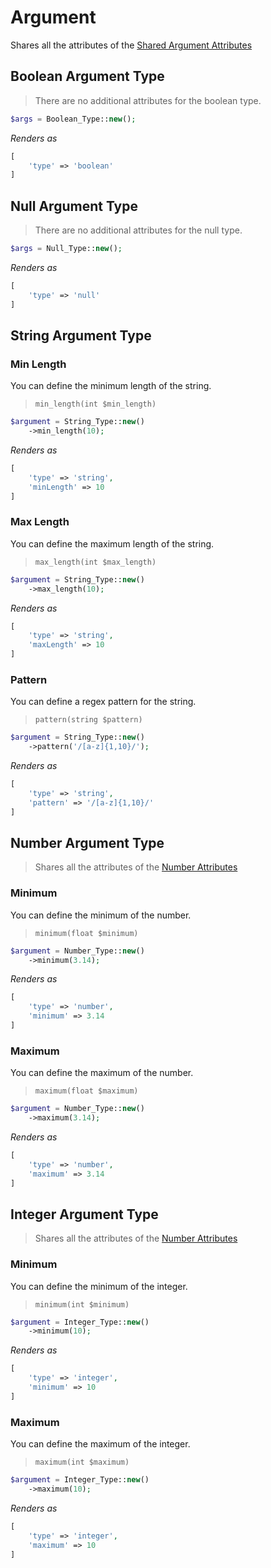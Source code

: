# Argument

Shares all the attributes of the [Shared Argument Attributes](./shared-attributes.md)

## Boolean Argument Type

> There are no additional attributes for the boolean type.

```php
$args = Boolean_Type::new();
```

*Renders as* 

```php
[
    'type' => 'boolean'
]
```

## Null Argument Type

> There are no additional attributes for the null type.

```php
$args = Null_Type::new();
```

*Renders as* 

```php
[
    'type' => 'null'
]
```

## String Argument Type

### Min Length

You can define the minimum length of the string.

> `min_length(int $min_length)`

```php
$argument = String_Type::new()
    ->min_length(10);
```

*Renders as* 

```php
[
    'type' => 'string',
    'minLength' => 10
]
```

### Max Length

You can define the maximum length of the string.

> `max_length(int $max_length)`

```php
$argument = String_Type::new()
    ->max_length(10);
```

*Renders as* 

```php
[
    'type' => 'string',
    'maxLength' => 10
]
```

### Pattern

You can define a regex pattern for the string.

> `pattern(string $pattern)`

```php
$argument = String_Type::new()
    ->pattern('/[a-z]{1,10}/');
```

*Renders as* 

```php
[
    'type' => 'string',
    'pattern' => '/[a-z]{1,10}/'
]
```

## Number Argument Type

> Shares all the attributes of the [Number Attributes](./Argument/number-attributes.md)

### Minimum

You can define the minimum of the number.

> `minimum(float $minimum)`

```php
$argument = Number_Type::new()
    ->minimum(3.14);
```

*Renders as* 

```php
[
    'type' => 'number',
    'minimum' => 3.14
]
```

### Maximum

You can define the maximum of the number.

> `maximum(float $maximum)`

```php
$argument = Number_Type::new()
    ->maximum(3.14);
```

*Renders as* 

```php
[
    'type' => 'number',
    'maximum' => 3.14
]
```

## Integer Argument Type

> Shares all the attributes of the [Number Attributes](./Argument/number-attributes.md)

### Minimum

You can define the minimum of the integer.

> `minimum(int $minimum)`

```php
$argument = Integer_Type::new()
    ->minimum(10);
```

*Renders as* 

```php
[
    'type' => 'integer',
    'minimum' => 10
]
```

### Maximum

You can define the maximum of the integer.

> `maximum(int $maximum)`

```php
$argument = Integer_Type::new()
    ->maximum(10);
```

*Renders as* 

```php
[
    'type' => 'integer',
    'maximum' => 10
]
```
